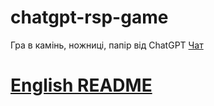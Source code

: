 # chatgpt-rsp-game
Гра в камінь, ножниці, папір від ChatGPT
[Чат](https://chat.openai.com/share/23d5a859-45f2-4b6a-a9d8-09cadf7cddb8)

# [English README](https://github.com/Beengoo/chatgpt-rsp-game/blob/master/README-EN-US.md)
